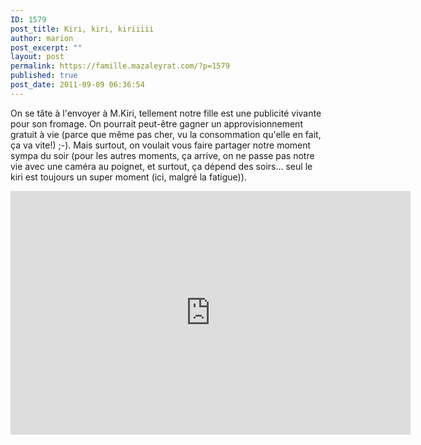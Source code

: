 ```yaml
---
ID: 1579
post_title: Kiri, kiri, kiriiiii
author: marion
post_excerpt: ""
layout: post
permalink: https://famille.mazaleyrat.com/?p=1579
published: true
post_date: 2011-09-09 06:36:54
---
```

On se tâte à l'envoyer à M.Kiri, tellement notre fille est une publicité vivante pour son fromage. On pourrait peut-être gagner un approvisionnement gratuit à vie (parce que même pas cher, vu la consommation qu'elle en fait, ça va vite!) ;-). 
Mais surtout, on voulait vous faire partager notre moment sympa du soir (pour les autres moments, ça arrive, on ne passe pas notre vie avec une caméra au poignet, et surtout, ça dépend des soirs... seul le kiri est toujours un super moment (ici, malgré la fatigue)).

<iframe width="640" height="390" src="http://www.youtube.com/embed/0fctqvSnz-A?rel=0" frameborder="0" allowfullscreen></iframe>